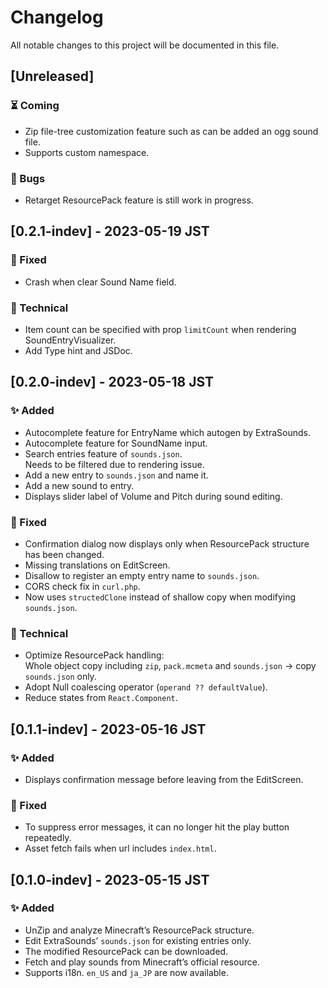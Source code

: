 # Changelog

All notable changes to this project will be documented in this file.

## [Unreleased]
### ⏳ Coming

* Zip file-tree customization feature such as can be added an ogg sound file.
* Supports custom namespace.

### 🐛 Bugs

<!--* <small>_Any bugs/issues will be written here when found._</small>-->
* Retarget ResourcePack feature is still work in progress.

## [0.2.1-indev] - 2023-05-19 JST
### 🔧 Fixed

* Crash when clear Sound Name field.

### 👷 Technical

* Item count can be specified with prop `limitCount` when rendering SoundEntryVisualizer.
* Add Type hint and JSDoc.

## [0.2.0-indev] - 2023-05-18 JST
### ✨ Added

* Autocomplete feature for EntryName which autogen by ExtraSounds.
* Autocomplete feature for SoundName input.
* Search entries feature of `sounds.json`.<br>
  Needs to be filtered due to rendering issue.
* Add a new entry to `sounds.json` and name it.
* Add a new sound to entry.
* Displays slider label of Volume and Pitch during sound editing.

### 🔧 Fixed

* Confirmation dialog now displays only when ResourcePack structure has been changed.
* Missing translations on EditScreen.
* Disallow to register an empty entry name to `sounds.json`.
* CORS check fix in `curl.php`.
* Now uses `structedClone` instead of shallow copy when modifying `sounds.json`.

### 👷 Technical

* Optimize ResourcePack handling:<br>
  Whole object copy including `zip`, `pack.mcmeta` and `sounds.json` -> copy `sounds.json` only.
* Adopt Null coalescing operator (`operand ?? defaultValue`).
* Reduce states from `React.Component`.

## [0.1.1-indev] - 2023-05-16 JST
### ✨ Added

* Displays confirmation message before leaving from the EditScreen.

### 🔧 Fixed

* To suppress error messages, it can no longer hit the play button repeatedly.
* Asset fetch fails when url includes `index.html`.

## [0.1.0-indev] - 2023-05-15 JST
### ✨ Added

* UnZip and analyze Minecraft’s ResourcePack structure.
* Edit ExtraSounds’ `sounds.json` for existing entries only.
* The modified ResourcePack can be downloaded.
* Fetch and play sounds from Minecraft’s official resource.
* Supports i18n. `en_US` and `ja_JP` are now available.

